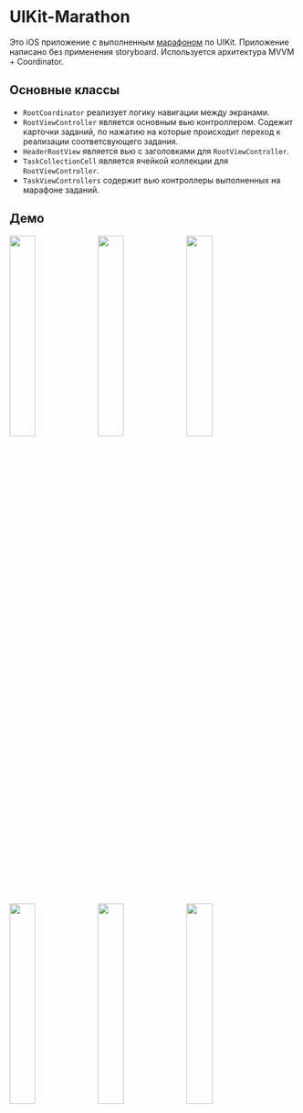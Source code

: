 # UIKit-Marathon

Это iOS приложение с выполненным [марафоном](https://sparrowcode.io/ru/xcode-shop/marathon) по UIKit. Приложение написано без применения storyboard. Используется архитектура MVVM + Coordinator.

## Основные классы
* `RootCoordinator` реализует логику навигации между экранами.
* `RootViewController` является основным вью контроллером. Содежит карточки заданий, по нажатию на которые происходит переход к реализации соответсвующего задания.
* `HeaderRootView` является вью с заголовками для `RootViewController`.
* `TaskCollectionCell` является ячейкой коллекции для `RootViewController`. 
* `TaskViewControllers` содержит вью контроллеры выполненных на марафоне заданий.

## Демо
<p align="left">
  <img src="https://github.com/masnumberone/UIKit-Marathon/assets/95964517/ee2fcb18-41f3-40f6-babf-7cd5b37c5730" width="30%"/>
  <img src="https://github.com/masnumberone/UIKit-Marathon/assets/95964517/3b36f816-0e9a-40ac-8962-dccf060f5431" width="30%"/>
  <img src="https://github.com/masnumberone/UIKit-Marathon/assets/95964517/a4421365-8a26-494a-a7a2-ee9766ceec1a" width="30%"/>
  <img src="https://github.com/masnumberone/UIKit-Marathon/assets/95964517/42ade567-d1ee-4cec-8281-4c1e24d97150" width="30%"/>
  <img src="https://github.com/masnumberone/UIKit-Marathon/assets/95964517/d27d4055-1e1d-4c7d-9ffd-87113c4ef734" width="30%"/>
  <img src="https://github.com/masnumberone/UIKit-Marathon/assets/95964517/037b4844-d8af-40c6-a2e5-cf0f8a9a411e" width="30%"/>
</p

